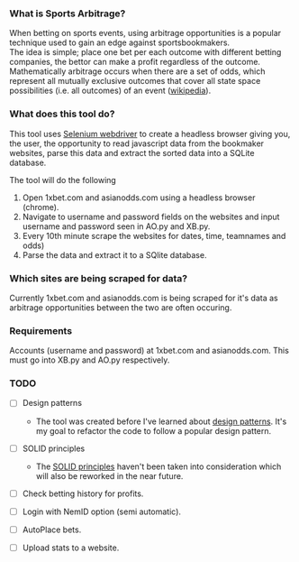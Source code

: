 ### What is Sports Arbitrage?

When betting on sports events, using arbitrage opportunities is a popular technique used to gain an edge against sportsbookmakers.  
The idea is simple; place one bet per each outcome with different betting companies, the bettor can make a profit regardless of the outcome. Mathematically arbitrage occurs when there are a set of odds, which represent all mutually exclusive outcomes that cover all state space possibilities (i.e. all outcomes) of an event ([wikipedia](https://en.wikipedia.org/wiki/Arbitrage_betting)).



### What does this tool do?

This tool uses [Selenium webdriver](https://www.seleniumhq.org/projects/webdriver/) to create a headless browser giving you, the user, the opportunity to read javascript data from the bookmaker websites, parse this data and extract the sorted data into a SQLite database. 

The tool will do the following 
1) Open 1xbet.com and asianodds.com using a headless browser (chrome).
2) Navigate to username and password fields on the websites and input username and password seen in AO.py and XB.py.
3) Every 10th minute scrape the websites for dates, time, teamnames and odds)
4) Parse the data and extract it to a SQlite database.



### Which sites are being scraped for data?

Currently 1xbet.com and asianodds.com is being scraped for it's data as arbitrage opportunities between the two are often occuring. 



### Requirements 

Accounts (username and password) at 1xbet.com and asianodds.com. This must go into XB.py and AO.py respectively. 


### TODO
- [ ] Design patterns
  * The tool was created before I've learned about [design patterns](https://sourcemaking.com/design_patterns). It's my goal to refactor the code to follow a popular design pattern.

- [ ] SOLID principles 
  * The [SOLID principles](https://en.wikipedia.org/wiki/SOLID) haven't been taken into consideration which will also be reworked in the near future.

- [ ] Check betting history for profits.

- [ ] Login with NemID option (semi automatic).

- [ ] AutoPlace bets.

- [ ] Upload stats to a website.





